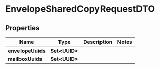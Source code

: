 

# EnvelopeSharedCopyRequestDTO


## Properties

| Name | Type | Description | Notes |
|------------ | ------------- | ------------- | -------------|
|**envelopeUuids** | **Set&lt;UUID&gt;** |  |  |
|**mailboxUuids** | **Set&lt;UUID&gt;** |  |  |



